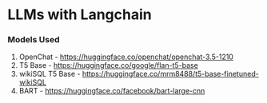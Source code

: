 # LLMs with Langchain

### Models Used
1. OpenChat - https://huggingface.co/openchat/openchat-3.5-1210
2. T5 Base - https://huggingface.co/google/flan-t5-base
3. wikiSQL T5 Base - https://huggingface.co/mrm8488/t5-base-finetuned-wikiSQL
4. BART - https://huggingface.co/facebook/bart-large-cnn

